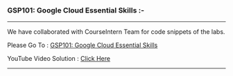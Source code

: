 ### GSP101: Google Cloud Essential Skills :-

----------------------------------------------------------------------------------------------------------------------------------------------

We have collaborated with CourseIntern Team for code snippets of the labs.

Please Go To : [GSP101: Google Cloud Essential Skills](https://www.courseintern.com/post/qwiklabs/challenge-labs/gsp101-google-cloud-essential-skills/)

YouTube Video Solution : [Click Here](https://youtu.be/zolZmRG5AB0)

----------------------------------------------------------------------------------------------------------------------------------------------

